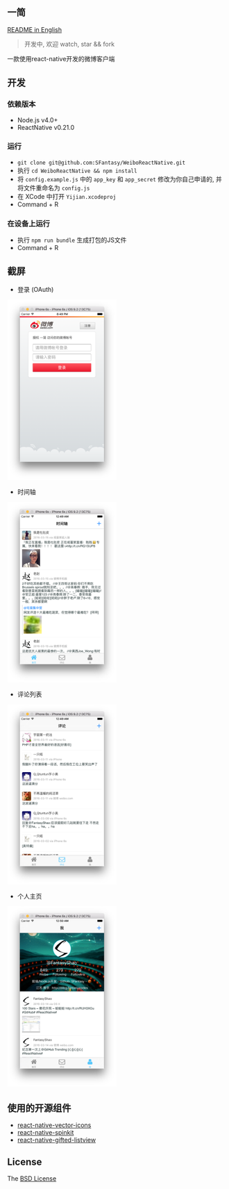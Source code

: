 一简
---

[README in English](README_en.md)

> 开发中, 欢迎 watch, star && fork

一款使用react-native开发的微博客户端

## 开发

### 依赖版本

- Node.js v4.0+
- ReactNative v0.21.0

### 运行

- `git clone git@github.com:SFantasy/WeiboReactNative.git`
- 执行 `cd WeiboReactNative && npm install`
- 将 `config.example.js` 中的 `app_key` 和 `app_secret` 修改为你自己申请的, 并将文件重命名为 `config.js`
- 在 XCode 中打开 `Yijian.xcodeproj`
- Command + R

### 在设备上运行

- 执行 `npm run bundle` 生成打包的JS文件
- Command + R

## 截屏

- 登录 (OAuth)

<img src="./screenshot/OAuth.png" width="50%" />

- 时间轴

<img src="./screenshot/timeline.png" width="50%" />

- 评论列表

<img src="./screenshot/comments.png" width="50%" />

- 个人主页

<img src="./screenshot/account.png" width="50%" />

## 使用的开源组件

- [react-native-vector-icons](https://github.com/oblador/react-native-vector-icons)
- [react-native-spinkit](https://github.com/maxs15/react-native-spinkit)
- [react-native-gifted-listview](https://github.com/FaridSafi/react-native-gifted-listview)

## License

The [BSD License](LICENSE)
